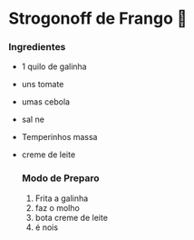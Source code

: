# Strogonoff de Frango :chicken:

### Ingredientes

* 1 quilo de galinha

* uns tomate

* umas cebola

* sal ne

* Temperinhos massa

* creme de leite

  ### Modo de Preparo

  1. Frita a galinha
  2. faz o molho
  3. bota creme de leite
  4. é nois

  